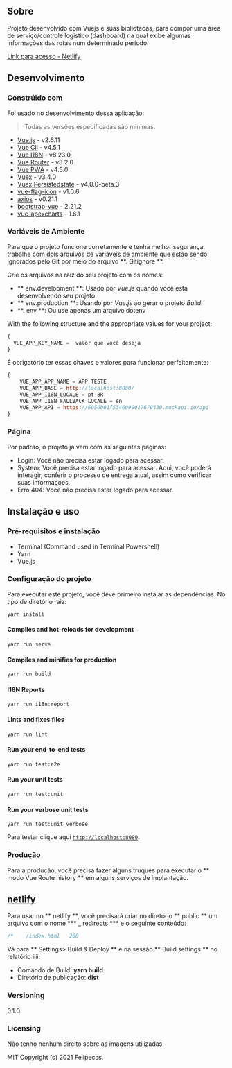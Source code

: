 ## Sobre

Projeto desenvolvido com Vuejs e suas bibliotecas, para compor uma área de serviço/controle logistico (dashboard) na qual exibe algumas informações das rotas num determinado período.

[Link para acesso - Netlify](https://routes-traffic.netlify.app)

## Desenvolvimento
### Constrúido com
Foi usado no desenvolvimento dessa aplicação:
> Todas as versões especificadas são mínimas.
- [Vue.js](https://vuejs.org/) - v2.6.11
- [Vue Cli](https://cli.vuejs.org/) - v4.5.1
- [Vue I18N](https://github.com/kazupon/vue-i18n) - v8.23.0
- [Vue Router](https://router.vuejs.org/) - v3.2.0
- [Vue PWA](https://router.vuejs.org/) - v4.5.0
- [Vuex](https://vuex.vuejs.org/) - v3.4.0
- [Vuex Persistedstate](https://github.com/robinvdvleuten/vuex-persistedstate) - v4.0.0-beta.3
- [vue-flag-icon](https://www.npmjs.com/package/vue-flag-icon) - v1.0.6
- [axios](https://www.npmjs.com/package/axios) - v0.21.1
- [bootstrap-vue](https://www.npmjs.com/package/bootstrap-vue) - 2.21.2
- [vue-apexcharts](https://www.npmjs.com/package/vue-apexcharts) - 1.6.1

### Variáveis de Ambiente

Para que o projeto funcione corretamente e tenha melhor segurança, trabalhe com dois arquivos de variáveis de ambiente que estão sendo ignorados pelo Git por meio do arquivo **. Gitignore **.

Crie os arquivos na raiz do seu projeto com os nomes:
- ** env.development **: Usado por _Vue.js_ quando você está desenvolvendo seu projeto.
- ** env.production **: Usando por _Vue.js_ ao gerar o projeto _Build_.
- **. env **: Ou use apenas um arquivo dotenv

With the following structure and the appropriate values for your project:

```js
{
  VUE_APP_KEY_NAME =  valor que você deseja
}
```

É obrigatório ter essas chaves e valores para funcionar perfeitamente:

```js
{
	VUE_APP_APP_NAME = APP TESTE
	VUE_APP_BASE = http://localhost:8080/
	VUE_APP_I18N_LOCALE = pt-BR
	VUE_APP_I18N_FALLBACK_LOCALE = en
	VUE_APP_API = https://6050b01f5346090017670430.mockapi.io/api
}
```

### Página

Por padrão, o projeto já vem com as seguintes páginas:
- Login: Você não precisa estar logado para acessar.
- System: Você precisa estar logado para acessar. Aqui, você poderá interagir, conferir o processo de entrega atual, assim como verificar suas informaçoes.
- Erro 404: Você não precisa estar logado para acessar.

## Instalação e uso
### Pré-requisitos e instalação
- Terminal (Command used in Terminal Powershell)
- Yarn
- Vue.js

### **Configuração do projeto**
Para executar este projeto, você deve primeiro instalar as dependências. No tipo de diretório raiz:
```
yarn install
```

#### Compiles and hot-reloads for development
```
yarn run serve
```

#### Compiles and minifies for production
```
yarn run build
```

#### I18N Reports
```
yarn run i18n:report
```

#### Lints and fixes files
```
yarn run lint
```

#### Run your end-to-end tests
```
yarn run test:e2e
```

#### Run your unit tests
```
yarn run test:unit
```

#### Run your verbose unit tests
```
yarn run test:unit_verbose
```

Para testar clique aqui [```http://localhost:8080```](http://localhost:8080).

### **Produção**
Para a produção, você precisa fazer alguns truques para executar o ** modo Vue Route history ** em alguns serviços de implantação.

## [netlify](http://netlify.com)
Para usar no ** netlify **, você precisará criar no diretório ** public ** um arquivo com o nome *** _ redirects *** e o seguinte conteúdo:
```js
/*    /index.html   200
```

Vá para ** Settings> Build & Deploy ** e na sessão ** Build settings ** no relatório iiii:

- Comando de Build: **yarn build**
- Diretório de publicação: **dist**

### **Versioning**
0.1.0

### **Licensing**
 Não tenho nenhum direito sobre as imagens utilizadas.

MIT
Copyright (c) 2021 Felipecss.
